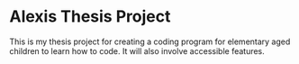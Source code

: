 # Alexis Thesis Project

This is my thesis project for creating a coding program for elementary aged children to learn how to code. It will also involve accessible features.